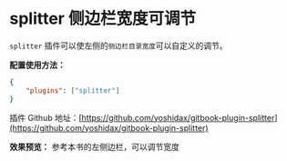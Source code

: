 # splitter 侧边栏宽度可调节



`splitter` 插件可以使左侧的`侧边栏目录宽度`可以自定义的调节。

**配置使用方法：**

```json
{
    "plugins": ["splitter"]
}
```

插件 Github 地址：[https://github.com/yoshidax/gitbook-plugin-splitter](https://github.com/yoshidax/gitbook-plugin-splitter)





**效果预览：** 参考本书的左侧边栏，可以调节宽度













<!-- ex_nonav -->
<!-- ex_nolevel -->